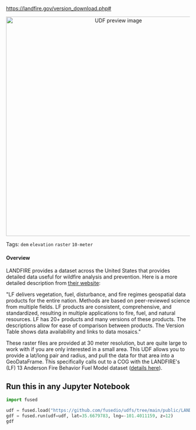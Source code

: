 https://landfire.gov/version_download.php#

<!--fused:preview-->
<p align="center"><img src="https://fused-magic.s3.us-west-2.amazonaws.com/thumbnails/udfs-staging/landfire-fused.png" width="600" alt="UDF preview image"></p>

<!--fused:tags-->
Tags: `dem` `elevation` `raster` `10-meter`

<!--fused:readme-->
#### Overview
LANDFIRE provides a dataset across the United States that provides detailed data useful for wildfire analysis and prevention. Here is a more detailed description from [their website](https://landfire.gov/data_overviews.php):

"LF delivers vegetation, fuel, disturbance, and fire regimes geospatial data products for the entire nation. Methods are based on peer-reviewed science from multiple fields. LF products are consistent, comprehensive, and standardized, resulting in multiple applications to fire, fuel, and natural resources. LF has 20+ products and many versions of these products. The descriptions allow for ease of comparison between products. The Version Table shows data availability and links to data mosaics."

These raster files are provided at 30 meter resolution, but are quite large to work with if you are only interested in a small area. This UDF allows you to provide a lat/long pair and radius, and pull the data for that area into a GeoDataFrame. This specifically calls out to a COG with the LANDFIRE's (LF) 13 Anderson Fire Behavior Fuel Model dataset ([details here](https://landfire.gov/fbfm13.php)).

## Run this in any Jupyter Notebook

```python
import fused

udf = fused.load("https://github.com/fusedio/udfs/tree/main/public/LANDFIRE_Wildfire_Ignition_Behavior_Models")
gdf = fused.run(udf=udf, lat=35.6679783, lng=-101.4011159, z=12)
gdf
```

